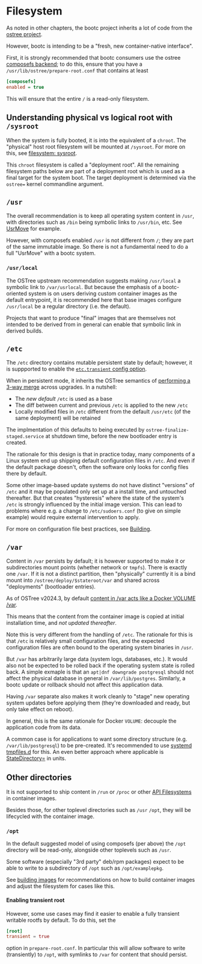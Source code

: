 # Filesystem

As noted in other chapters, the bootc project inherits
a lot of code from the [ostree project](https://github.com/ostreedev/ostree/).

However, bootc is intending to be a "fresh, new container-native interface".

First, it is strongly recommended that bootc consumers use the ostree
[composefs backend](https://ostreedev.github.io/ostree/composefs/); to do this,
ensure that you have a `/usr/lib/ostree/prepare-root.conf` that contains at least

```ini
[composefs]
enabled = true
```

This will ensure that the entire `/` is a read-only filesystem.

## Understanding physical vs logical root with `/sysroot`

When the system is fully booted, it is into the equivalent of a `chroot`.
The "physical" host root filesystem will be mounted at `/sysroot`.
For more on this, see [filesystem: sysroot](filesystem-sysroot.md).

This `chroot` filesystem is called a "deployment root". All the remaining
filesystem paths below are part of a deployment root which is used as a
final target for the system boot.  The target deployment is determined
via the `ostree=` kernel commandline argument.

## `/usr`

The overall recommendation is to keep all operating system content in `/usr`,
with directories such as `/bin` being symbolic links to `/usr/bin`, etc.
See [UsrMove](https://fedoraproject.org/wiki/Features/UsrMove) for example.

However, with composefs enabled `/usr` is not different from `/`;
they are part of the same immutable image.  So there is not a fundamental
need to do a full "UsrMove" with a bootc system.

### `/usr/local`

The OSTree upstream recommendation suggests making `/usr/local` a symbolic
link to `/var/usrlocal`. But because the emphasis of a bootc-oriented system is
on users deriving custom container images as the default entrypoint,
it is recommended here that base images configure `/usr/local` be a regular
directory (i.e. the default).

Projects that want to produce "final" images that are themselves
not intended to be derived from in general can enable that symbolic link
in derived builds.

## `/etc`

The `/etc` directory contains mutable persistent state by default; however,
it is suppported to enable the [`etc.transient` config option](https://ostreedev.github.io/ostree/man/ostree-prepare-root.html).

When in persistent mode, it inherits the OSTree semantics of [performing a 3-way merge](https://ostreedev.github.io/ostree/atomic-upgrades/#assembling-a-new-deployment-directory)
across upgrades.  In a nutshell:

- The *new default* `/etc` is used as a base
- The diff between current and previous `/etc` is applied to the new `/etc`
- Locally modified files in `/etc` different from the default `/usr/etc` (of the same deployment) will be retained

The implmentation of this defaults to being executed by `ostree-finalize-staged.service`
at shutdown time, before the new bootloader entry is created.

The rationale for this design is that in practice today, many components of a Linux system end up shipping
default configuration files in `/etc`.  And even if the default package doesn't, often the software
only looks for config files there by default.

Some other image-based update systems do not have distinct "versions" of `/etc` and
it may be populated only set up at a install time, and untouched thereafter.  But
that creates "hysteresis" where the state of the system's `/etc` is strongly
influenced by the initial image version.  This can lead to problems
where e.g. a change to `/etc/sudoers.conf` (to give on simple example)
would require external intervention to apply.

For more on configuration file best practices, see [Building](building/guidance.md).

## `/var`

Content in `/var` persists by default; it is however supported to make it or subdirectories
mount points (whether network or `tmpfs`).  There is exactly one `/var`.  If it is
not a distinct partition, then "physically" currently it is a bind mount into
`/ostree/deploy/$stateroot/var` and shared across "deployments" (bootloader entries).

As of OSTree v2024.3, by default [content in /var acts like a Docker VOLUME /var](https://github.com/ostreedev/ostree/pull/3166/commits/f81b9fa1666c62a024d5ca0bbe876321f72529c7).

This means that the content from the container image is copied at initial installation time, and *not updated thereafter*.

Note this is very different from the handling of `/etc`.   The rationale for this is
that `/etc` is relatively small configuration files, and the expected configuration
files are often bound to the operating system binaries in `/usr`.

But `/var` has arbitrarily large data (system logs, databases, etc.).  It would
also not be expected to be rolled back if the operating system state is rolled
back.  A simple exmaple is that an `apt|dnf downgrade postgresql` should not
affect the physical database in general in `/var/lib/postgres`.  Similarly,
a bootc update or rollback should not affect this application data.

Having `/var` separate also makes it work cleanly to "stage" new
operating system updates before applying them (they're downloaded
and ready, but only take effect on reboot).

In general, this is the same rationale for Docker `VOLUME`: decouple the application
code from its data.

A common case is for applications to want some directory structure (e.g. `/var/lib/postgresql`) to be pre-created.
It's recommended to use [systemd tmpfiles.d](https://www.freedesktop.org/software/systemd/man/latest/tmpfiles.d.html)
for this.  An even better approach where applicable is [StateDirectory=](https://www.freedesktop.org/software/systemd/man/latest/systemd.exec.html#RuntimeDirectory=)
in units.

## Other directories

It is not supported to ship content in `/run` or `/proc` or other [API Filesystems](https://www.freedesktop.org/wiki/Software/systemd/APIFileSystems/) in container images.

Besides those, for other toplevel directories such as `/usr` `/opt`, they will be lifecycled with the container image.

### `/opt`

In the default suggested model of using composefs (per above) the `/opt` directory will be read-only, alongside
other toplevels such as `/usr`.

Some software (especially "3rd party" deb/rpm packages) expect to be able to write to
a subdirectory of `/opt` such as `/opt/examplepkg`.

See [building images](building/guidance.md) for recommendations on how to build
container images and adjust the filesystem for cases like this.

#### Enabling transient root

However, some use cases may find it easier to enable a fully transient writable rootfs by default.
To do this, set the

```toml
[root]
transient = true
```

option in `prepare-root.conf`.  In particular this will allow software to write (transiently) to `/opt`,
with symlinks to `/var` for content that should persist.
